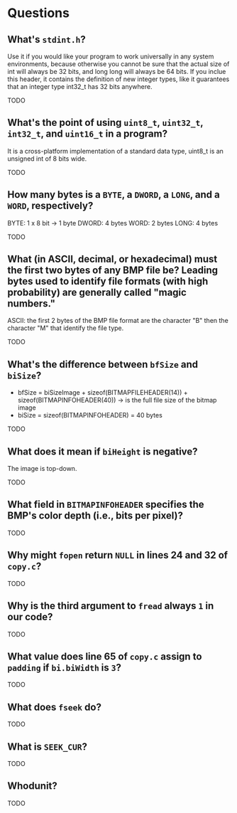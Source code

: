 # Questions

## What's `stdint.h`?
Use it if you would like your program to work universally in any system environments, because otherwise you cannot be sure that the actual size of int will always be 32 bits, and long long will always be 64 bits. If you inclue this header, it contains the definition of new integer types, like it guarantees that an integer type int32_t has 32 bits anywhere.

TODO

## What's the point of using `uint8_t`, `uint32_t`, `int32_t`, and `uint16_t` in a program?
It is a cross-platform implementation of a standard data type, uint8_t is an unsigned int of 8 bits wide.

TODO

## How many bytes is a `BYTE`, a `DWORD`, a `LONG`, and a `WORD`, respectively?
BYTE: 1 x 8 bit -> 1 byte
DWORD: 4 bytes
WORD: 2 bytes
LONG: 4 bytes
 
TODO

## What (in ASCII, decimal, or hexadecimal) must the first two bytes of any BMP file be? Leading bytes used to identify file formats (with high probability) are generally called "magic numbers."
ASCII: the first 2 bytes of the BMP file format are the character "B" then the character "M" that identify the file type.

TODO

## What's the difference between `bfSize` and `biSize`?
- bfSize = biSizeImage + sizeof(BITMAPFILEHEADER(14)) + sizeof(BITMAPINFOHEADER(40)) ->  is the full file size of the bitmap image
- biSize = sizeof(BITMAPINFOHEADER) = 40 bytes



TODO

## What does it mean if `biHeight` is negative?
The image is top-down.

TODO

## What field in `BITMAPINFOHEADER` specifies the BMP's color depth (i.e., bits per pixel)?

TODO

## Why might `fopen` return `NULL` in lines 24 and 32 of `copy.c`?

TODO

## Why is the third argument to `fread` always `1` in our code?

TODO

## What value does line 65 of `copy.c` assign to `padding` if `bi.biWidth` is `3`?

TODO

## What does `fseek` do?

TODO

## What is `SEEK_CUR`?

TODO

## Whodunit?

TODO
